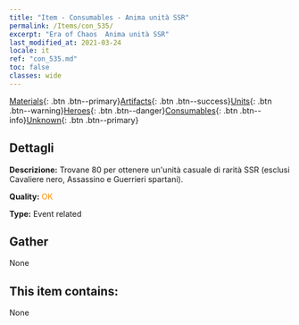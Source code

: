 ```yaml
---
title: "Item - Consumables - Anima unità SSR"
permalink: /Items/con_535/
excerpt: "Era of Chaos  Anima unità SSR"
last_modified_at: 2021-03-24
locale: it
ref: "con_535.md"
toc: false
classes: wide
---
```

 [Materials](/it/Items/){: .btn .btn--primary}[Artifacts](/it/Items/Artifacts/){: .btn .btn--success}[Units](/it/Items/Units/){: .btn .btn--warning}[Heroes](/it/Items/Heroes/){: .btn .btn--danger}[Consumables](/it/Items/Consumables/){: .btn .btn--info}[Unknown](/it/Items/Unknown/){: .btn .btn--primary}

## Dettagli
 **Descrizione:** Trovane 80 per ottenere un'unità casuale di rarità SSR (esclusi Cavaliere nero, Assassino e Guerrieri spartani).

 **Quality:** <span style="color: #FF8C00">OK</span>

 **Type:** Event related

## Gather

  None

## This item contains:

  None

